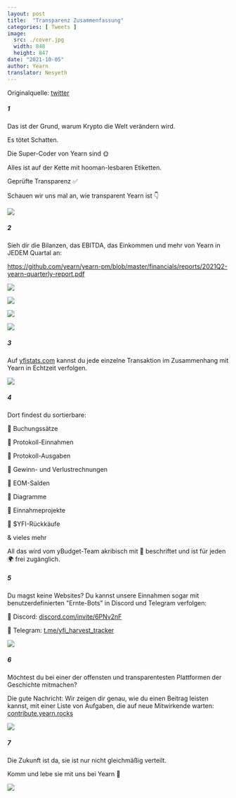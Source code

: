 ```yaml
---
layout: post
title:  "Transparenz Zusammenfassung"
categories: [ Tweets ]
image:
  src: ./cover.jpg
  width: 848
  height: 847
date: "2021-10-05"
author: Yearn
translator: Nesyeth
---
```


Originalquelle: [twitter](https://twitter.com/iearnfinance/status/1445143482830446600)

##### 1

Das ist der Grund, warum Krypto die Welt verändern wird.

Es tötet Schatten.

Die Super-Coder von Yearn sind 🌞

Alles ist auf der Kette mit hooman-lesbaren Etiketten.

Geprüfte Transparenz ✅

Schauen wir uns mal an, wie transparent Yearn ist 👇

![](image1.jpg?w=848&h=847)

##### 2

Sieh dir die Bilanzen, das EBITDA, das Einkommen und mehr von Yearn in JEDEM Quartal an:

https://github.com/yearn/yearn-pm/blob/master/financials/reports/2021Q2-yearn-quarterly-report.pdf

![](image2.jpg?w=1200&h=579)

![](image3.jpg?w=1200&h=626)

![](image4.jpg?w=1199&h=631)

![](image5.jpg?w=1200&h=607)

##### 3

Auf [yfistats.com](http://www.yfistats.com/) kannst du jede einzelne Transaktion im Zusammenhang mit Yearn in Echtzeit verfolgen.

![](image6.jpg?w=1200&h=655)

##### 4

Dort findest du sortierbare:

🔵 Buchungssätze

🔵 Protokoll-Einnahmen

🔵 Protokoll-Ausgaben

🔵 Gewinn- und Verlustrechnungen

🔵 EOM-Salden

🔵 Diagramme

🔵 Einnahmeprojekte

🔵 $YFI-Rückkäufe

& vieles mehr

All das wird vom yBudget-Team akribisch mit 💙 beschriftet und ist für jeden 🌍 frei zugänglich.

##### 5

Du magst keine Websites? Du kannst unsere Einnahmen sogar mit benutzerdefinierten "Ernte-Bots" in Discord und Telegram verfolgen:

🔵 Discord: [discord.com/invite/6PNv2nF](https://discord.com/invite/6PNv2nF)

🔵 Telegram: [t.me/yfi_harvest_tracker](https://t.me/yfi_harvest_tracker)

![](image7.jpg?w=1200&h=747)

##### 6

Möchtest du bei einer der offensten und transparentesten Plattformen der Geschichte mitmachen?

Die gute Nachricht: Wir zeigen dir genau, wie du einen Beitrag leisten kannst, mit einer Liste von Aufgaben, die auf neue Mitwirkende warten: [contribute.yearn.rocks](https://contribute.yearn.rocks/)

![](image8.jpg?w=1200&h=712)

##### 7

Die Zukunft ist da, sie ist nur nicht gleichmäßig verteilt.

Komm und lebe sie mit uns bei Yearn 💙

![](image9.jpg?w=1200&h=781)
